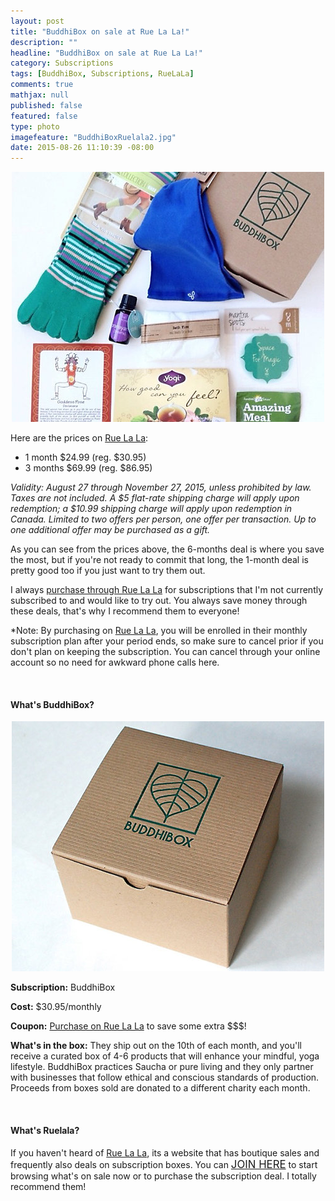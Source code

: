 ```yaml
---
layout: post
title: "BuddhiBox on sale at Rue La La!"
description: ""
headline: "BuddhiBox on sale at Rue La La!"
category: Subscriptions
tags: [BuddhiBox, Subscriptions, RueLaLa]
comments: true
mathjax: null
published: false
featured: false
type: photo
imagefeature: "BuddhiBoxRuelala2.jpg"
date: 2015-08-26 11:10:39 -08:00
---
```


<center><a href="https://www.ruelala.com/invite/whatsupmailbox" target="_blank">
<img src="/images/BuddhiBoxRuelala2.jpg" border="0" style="border:none;max-width:100%;" alt="BuddhiBox Subscription Box on sale at RueLaLa!" />
</a></center>

<p>Here are the prices on <a href="https://www.ruelala.com/invite/whatsupmailbox" target="_blank">Rue La La</a>:
<ul>
<li>1 month $24.99 (reg. $30.95)</li>
<li>3 months $69.99 (reg. $86.95)</li>
</ul>
<p><i>Validity: August 27 through November 27, 2015, unless prohibited by law. Taxes are not included. A $5 flat-rate shipping charge will apply upon redemption; a $10.99 shipping charge will apply upon redemption in Canada. Limited to two offers per person, one offer per transaction. Up to one additional offer may be purchased as a gift.</i></p>

<p>As you can see from the prices above, the 6-months deal is where you save the most, but if you're not ready to commit that long, the 1-month deal is pretty good too if you just want to try them out.</p>

<p>I always <a href="https://www.ruelala.com/invite/whatsupmailbox" target="_blank">purchase through Rue La La</a> for subscriptions that I'm not currently subscribed to and would like to try out. You always save money through these deals, that's why I recommend them to everyone!</p>

<p>*Note: By purchasing on <a href="https://www.ruelala.com/invite/whatsupmailbox" target="_blank">Rue La La</a>, you will be enrolled in their monthly subscription plan after your period ends, so make sure to cancel prior if you don't plan on keeping the subscription. You can cancel through your online account so no need for awkward phone calls here.</p>
<br>

<H4>What's BuddhiBox?</H4>
<p><center><a href="https://www.ruelala.com/invite/whatsupmailbox" target="_blank">
<img src="/images/BuddhiBoxRuelala.jpg" border="0" style="border:none;max-width:100%;" alt="BuddhiBox Subscription Box on sale at RueLaLa!" />
</a></center></p>
<p><b>Subscription:</b> BuddhiBox</p>
<p><b>Cost:</b> $30.95/monthly</p>
<p><b>Coupon:</b> <a href="https://www.ruelala.com/invite/whatsupmailbox" target="_blank">Purchase on Rue La La</a> to save some extra $$$!</p>
<p><b>What's in the box:</b> They ship out on the 10th of each month, and you'll receive a curated box of 4-6 products that will enhance your mindful, yoga lifestyle. BuddhiBox practices Saucha or pure living and they only partner with businesses that follow ethical and conscious standards of production. Proceeds from boxes sold are donated to a different charity each month.</p>
<br>

<H4>What's Ruelala?</H4>
<p>If you haven't heard of <a href="https://www.ruelala.com/invite/whatsupmailbox" target="_blank">Rue La La</a>, its a website that has boutique sales and frequently also deals on subscription boxes. You can <a href="https://www.ruelala.com/invite/whatsupmailbox" target="_blank"><big>JOIN HERE</big></a> to start browsing what's on sale now or to purchase the subscription deal. I totally recommend them!</p>
